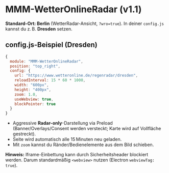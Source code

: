 # MMM-WetterOnlineRadar (v1.1)

**Standard-Ort: Berlin** (WetterRadar-Ansicht, `?wro=true`). In deiner `config.js` kannst du z. B. **Dresden** setzen.

## config.js-Beispiel (Dresden)
```js
{
  module: "MMM-WetterOnlineRadar",
  position: "top_right",
  config: {
    url: "https://www.wetteronline.de/regenradar/dresden",
    reloadInterval: 15 * 60 * 1000,
    width: "600px",
    height: "400px",
    zoom: 1.0,
    useWebview: true,
    blockPointer: true
  }
}
```

- Aggressive **Radar-only**-Darstellung via Preload (Banner/Overlays/Consent werden versteckt; Karte wird auf Vollfläche gestreckt).
- Seite wird automatisch alle 15 Minuten neu geladen.
- Mit `zoom` kannst du Ränder/Bedienelemente aus dem Bild schieben.

**Hinweis:** Iframe-Einbettung kann durch Sicherheitsheader blockiert werden. Darum standardmäßig `<webview>` nutzen (Electron `webviewTag: true`).
